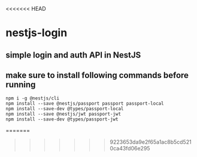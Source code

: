<<<<<<< HEAD
# nestjs-login

## simple login and auth API in NestJS

## make sure to install following commands before running
```
npm i -g @nestjs/cli 
npm install --save @nestjs/passport passport passport-local 
npm install --save-dev @types/passport-local 
npm install --save @nestjs/jwt passport-jwt 
npm install --save-dev @types/passport-jwt 
```
=======

>>>>>>> 9223653da9e2f65a1ac8b5cd5210ca43fd06e295
